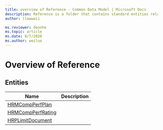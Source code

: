 ```yaml
---
title: overview of Reference - Common Data Model | Microsoft Docs
description: Reference is a folder that contains standard entities related to the Common Data Model.
author: llawwaii

ms.reviewer: deonhe
ms.topic: article
ms.date: 8/7/2020
ms.author: weiluo
---
```


# Overview of Reference


## Entities

|Name|Description|
|---|---|
|[HRMCompPerfPlan](HRMCompPerfPlan.md)||
|[HRMCompPerfRating](HRMCompPerfRating.md)||
|[HRPLimitDocument](HRPLimitDocument.md)||
